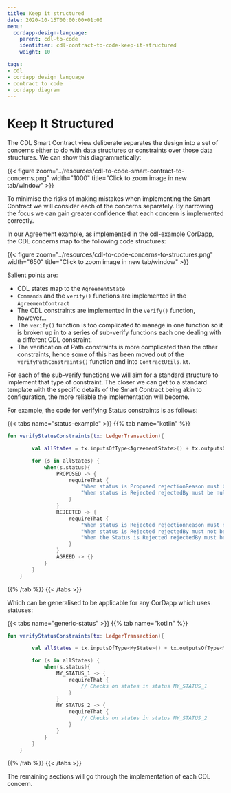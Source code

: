 ```yaml
---
title: Keep it structured
date: 2020-10-15T00:00:00+01:00
menu:
  cordapp-design-language:
    parent: cdl-to-code
    identifier: cdl-contract-to-code-keep-it-structured
    weight: 10

tags:
- cdl
- cordapp design language
- contract to code
- cordapp diagram
---
```


# Keep It Structured

The CDL Smart Contract view deliberate separates the design into a set of concerns either to do with data structures or constraints over those data structures. We can show this diagrammatically:

{{< figure zoom="../resources/cdl-to-code-smart-contract-to-concerns.png" width="1000" title="Click to zoom image in new tab/window" >}}

To minimise the risks of making mistakes when implementing the Smart Contract we will consider each of the concerns separately. By narrowing the focus we can gain greater confidence that each concern is implemented correctly.

In our Agreement example, as implemented in the cdl-example CorDapp, the CDL concerns map to the following code structures:

{{< figure zoom="../resources/cdl-to-code-concerns-to-structures.png" width="650" title="Click to zoom image in new tab/window" >}}

Salient points are:

- CDL states map to the `AgreementState`
- `Commands` and the `verify()` functions are implemented in the `AgreementContract`
- The CDL constraints are implemented in the `verify()` function, however...
- The `verify()` function is too complicated to manage in one function so it is broken up in to a series of sub-verify functions each one dealing with a different CDL constraint.
- The verification of Path constraints is more complicated than the other constraints, hence some of this has been moved out of the `verifyPathConstraints()` function and into `ContractUtils.kt`.

For each of the sub-verify functions we will aim for a standard structure to implement that type of constraint. The closer we can get to a standard template with the specific details of the Smart Contract being akin to configuration, the more reliable the implementation will become.

For example, the code for verifying Status constraints is as follows:

{{< tabs name="status-example" >}}
{{% tab name="kotlin" %}}
```kotlin
fun verifyStatusConstraints(tx: LedgerTransaction){

        val allStates = tx.inputsOfType<AgreementState>() + tx.outputsOfType<AgreementState>()

        for (s in allStates) {
            when(s.status){
                PROPOSED -> {
                    requireThat {
                        "When status is Proposed rejectionReason must be null" using (s.rejectionReason == null)
                        "When status is Rejected rejectedBy must be null" using (s.rejectedBy == null)
                    }
                }
                REJECTED -> {
                    requireThat {
                        "When status is Rejected rejectionReason must not be null" using (s.rejectionReason != null)
                        "When status is Rejected rejectedBy must not be null" using (s.rejectedBy != null)
                        "When the Status is Rejected rejectedBy must be the buyer or seller" using (listOf(s.buyer, s.seller).contains(s.rejectedBy))
                    }
                }
                AGREED -> {}
            }
        }
    }
```
{{% /tab %}}
{{< /tabs >}}

Which can be generalised to be applicable for any CorDapp which uses statuses:

{{< tabs name="generic-status" >}}
{{% tab name="kotlin" %}}
```kotlin
fun verifyStatusConstraints(tx: LedgerTransaction){

        val allStates = tx.inputsOfType<MyState>() + tx.outputsOfType<MyState>()

        for (s in allStates) {
            when(s.status){
                MY_STATUS_1 -> {
                    requireThat {
                        // Checks on states in status MY_STATUS_1
                    }
                }
                MY_STATUS_2 -> {
                    requireThat {
                        // Checks on states in status MY_STATUS_2
                    }
                }
            }
        }
    }
```
{{% /tab %}}
{{< /tabs >}}

The remaining sections will go through the implementation of each CDL concern.
